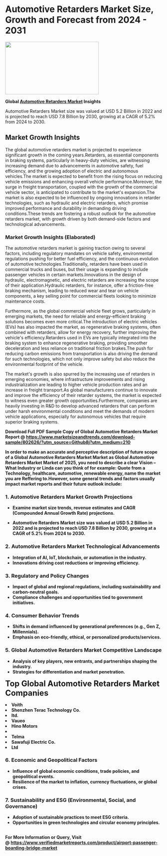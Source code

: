 <H1>Automotive Retarders Market Size, Growth and Forecast from 2024 - 2031</H1><img class="aligncenter size-medium wp-image-584254" src="https://thirdeyenews.in/wp-content/uploads/2024/09/Global-Market-Research-300x168.jpeg" alt="" width="300" height="168" /><p><strong>Global&nbsp;<a href="https://www.marketsizeandtrends.com/download-sample/802626/?utm_source=Github8j?utm_medium=210">Automotive Retarders Market</a> Insights</strong></p><p>Automotive Retarders Market size was valued at USD 5.2 Billion in 2022 and is projected to reach USD 7.8 Billion by 2030, growing at a CAGR of 5.2% from 2024 to 2030.</p><p><h2>Market Growth Insights</h2> <p>The global automotive retarders market is projected to experience significant growth in the coming years.Retarders, as essential components in braking systems, particularly in heavy-duty vehicles, are witnessing increasing demand due to advancements in automotive safety, fuel efficiency, and the growing adoption of electric and autonomous vehicles.The market is expected to benefit from the rising focus on reducing vehicle emissions and enhancing overall vehicle performance.Moreover, the surge in freight transportation, coupled with the growth of the commercial vehicle sector, is anticipated to contribute to the market's expansion.The market is also expected to be influenced by ongoing innovations in retarder technologies, such as hydraulic and electric retarders, which promise improved performance and durability in demanding driving conditions.These trends are fostering a robust outlook for the automotive retarders market, with growth driven by both demand-side factors and technological advancements.<span><strong></strong></span> <h3>Market Growth Insights (Elaborated)</h3> <p>The automotive retarders market is gaining traction owing to several factors, including regulatory mandates on vehicle safety, environmental regulations pushing for better fuel efficiency, and the continuous evolution of automotive technologies.Traditionally, retarders have been used in commercial trucks and buses, but their usage is expanding to include passenger vehicles in certain markets.Innovations in the design of hydraulic, electromagnetic, and electric retarders are increasing the scope of their application.Hydraulic retarders, for instance, offer a friction-free braking mechanism, leading to reduced wear and tear on vehicle components, a key selling point for commercial fleets looking to minimize maintenance costs.</p> <p>Furthermore, as the global commercial vehicle fleet grows, particularly in emerging markets, the need for reliable and energy-efficient braking solutions becomes even more critical.The introduction of electric vehicles (EVs) has also impacted the market, as regenerative braking systems, often combined with retarders, allow for energy recovery, further improving the vehicle's efficiency.Retarders used in EVs are typically integrated into the braking system to enhance regenerative braking, providing smoother deceleration and less reliance on traditional friction brakes.The push for reducing carbon emissions from transportation is also driving the demand for such technologies, which not only improve safety but also reduce the environmental footprint of the vehicle.<p>The market's growth is also spurred by the increasing use of retarders in emerging economies, where infrastructure improvements and rising industrialization are leading to higher vehicle production rates and an increase in freight transport.As global manufacturers continue to innovate and improve the efficiency of their retarder systems, the market is expected to witness even greater growth opportunities.Furthermore, companies are heavily investing in R&D to develop advanced retarders that can perform under harsh environmental conditions and meet the demands of modern vehicle applications, especially for autonomous vehicles that require superior braking systems.</p> <span><strong></p><p><span class=""><strong>Download Full PDF Sample Copy of Global Automotive Retarders Market Report</strong> @ <a href="https://www.marketsizeandtrends.com/download-sample/802626/?utm_source=Github8j?utm_medium=210" target="_blank">https://www.marketsizeandtrends.com/download-sample/802626/?utm_source=Github8j?utm_medium=210</a></span></p><p>In order to make an accurate and perceptive description of future scope of a Global&nbsp;Automotive Retarders Market Market as Global&nbsp;Automotive Retarders Market Market of 2025, you need to describe a clear Vision &ndash; What Industry or Linda can you think of for example: Quote from a Technology, healthcare, automotive, renewable energy, name the market you are Reffering to.However, some general trends and factors usually impact market reports and their future outlook include:</p><h3>1.&nbsp;<strong>Automotive Retarders Market Growth Projections</strong></h3><ul><li>Examine market size trends, revenue estimates and CAGR (Compounded Annual Growth Rate) projections.</li><li><p>Automotive Retarders Market size was valued at USD 5.2 Billion in 2022 and is projected to reach USD 7.8 Billion by 2030, growing at a CAGR of 5.2% from 2024 to 2030.</p></li></ul><h3>2.&nbsp;<strong>Automotive Retarders Market Technological Advancements</strong></h3><ul><li>Integration of AI, IoT, blockchain, or automation in the industry.</li><li>Innovations driving cost reductions or improving efficiency.</li></ul><h3>3.&nbsp;<strong>Regulatory and Policy Changes</strong></h3><ul><li>Impact of global and regional regulations, including sustainability and carbon-neutral goals.</li><li>Compliance challenges and opportunities tied to government initiatives.</li></ul><h3>4.&nbsp;<strong>Consumer Behavior Trends</strong></h3><ul><li>Shifts in demand influenced by generational preferences (e.g., Gen Z, Millennials).</li><li>Emphasis on eco-friendly, ethical, or personalized products/services.</li></ul><h3>5.&nbsp;<strong>Global Automotive Retarders Market Competitive Landscape</strong></h3><ul><li>Analysis of key players, new entrants, and partnerships shaping the industry.</li><li>Strategies for differentiation and market penetration.</li></ul><p data-pm-slice="1 1 []"><span style="color: inherit; font-family: inherit; font-size: 25px;">Top Global Automotive Retarders Market Companies</span></p><div class="" data-test-id=""><p><li>Voith</li><li> Shenzhen Terac Technology Co.</li><li>ltd.</li><li> Vaueo</li><li> Hino Motors</li><li></li><li> Telma</li><li> Sawafuji Electric Co.</li><li> Ltd</li></p></div><h3>6.&nbsp;<strong>Economic and Geopolitical Factors</strong></h3><ul><li>Influence of global economic conditions, trade policies, and geopolitical events.</li><li>Resilience of the market to inflation, currency fluctuations, or global crises.</li></ul><h3>7.&nbsp;<strong>Sustainability and ESG (Environmental, Social, and Governance)</strong></h3><ul><li>Adoption of sustainable practices to meet ESG criteria.</li><li>Opportunities in green technologies and circular economy principles.</li></ul><h2><strong style="font-size: 14px;">For More Information or Query, Visit @&nbsp;</strong><a style="background-color: #ffffff; font-size: 14px;" href="https://www.marketsizeandtrends.com/report/automotive-retarders-market/" target="_blank">https://www.verifiedmarketreports.com/product/airport-passenger-boarding-bridge-market</a></h2>